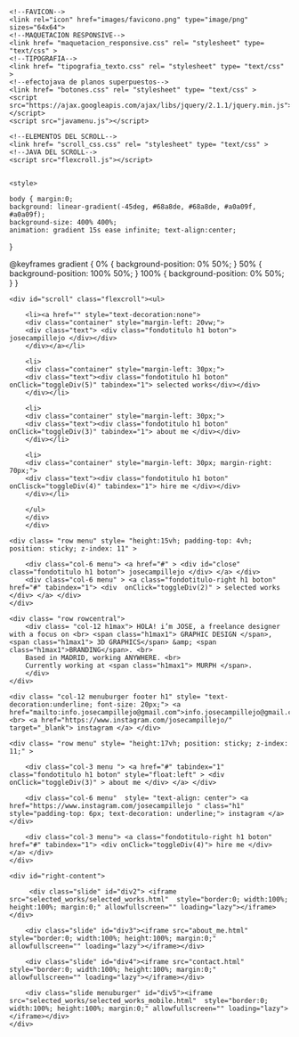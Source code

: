 <!DOCTYPE html>
<html lang="es">
<head>
<meta charset="UTF-8"> <meta name="viewport" content="width=device-width, initial-scale=1.0">
	
<title>Jose Campillejo</title>
	
	<!--FAVICON-->
	<link rel="icon" href="images/favicono.png" type="image/png" sizes="64x64">
	<!--MAQUETACION RESPONSIVE-->
	<link href= "maquetacion_responsive.css" rel= "stylesheet" type= "text/css" >
	<!--TIPOGRAFIA-->
	<link href= "tipografia_texto.css" rel= "stylesheet" type= "text/css" >
	<!--efectojava de planos superpuestos-->
	<link href= "botones.css" rel= "stylesheet" type= "text/css" >
	<script src="https://ajax.googleapis.com/ajax/libs/jquery/2.1.1/jquery.min.js"></script>
	<script src="javamenu.js"></script>
	
	<!--ELEMENTOS DEL SCROLL-->
	<link href= "scroll_css.css" rel= "stylesheet" type= "text/css" >
	<!--JAVA DEL SCROLL-->
	<script src="flexcroll.js"></script>
	
	
	<style>
	
	body { margin:0;
    background: linear-gradient(-45deg, #68a8de, #68a8de, #a0a09f, #a0a09f);
    background-size: 400% 400%;
    animation: gradient 15s ease infinite; text-align:center;

}

@keyframes gradient {
    0% {
        background-position: 0% 50%;
    }
    50% {
        background-position: 100% 50%;
    }
    100% {
        background-position: 0% 50%;
    }
}

</style>
	
</head>

<body>
	
 <!-- MENU RESPONSIVE -->
<div class= "row menuburger" style= "height:auto; position: sticky; z-index: 11" >
		
	<div id="scroll" class="flexcroll"><ul>
	
		<li><a href="" style="text-decoration:none">  
		<div class="container" style="margin-left: 20vw;">
  	   	<div class="text"> <div class="fondotitulo h1 boton"> josecampillejo </div></div>		
		</div></a></li>
		
		<li>  
		<div class="container" style="margin-left: 30px;">
  	   	<div class="text"><div class="fondotitulo h1 boton" onClick="toggleDiv(5)" tabindex="1"> selected works</div></div>		
		</div></li>

		<li>  
		<div class="container" style="margin-left: 30px;">
  	   	<div class="text"><div class="fondotitulo h1 boton" onClick="toggleDiv(3)" tabindex="1"> about me </div></div>		
		</div></li>

		<li>  
		<div class="container" style="margin-left: 30px; margin-right: 70px;">
  	   	<div class="text"><div class="fondotitulo h1 boton" onClisck="toggleDiv(4)" tabindex="1"> hire me </div></div>		
		</div></li>
	
		</ul>
		</div>
		</div>	
	
<!-- MENU RESPONSIVE -->	
	
	
	
	
	
	<div class= "row menu" style= "height:15vh; padding-top: 4vh; position: sticky; z-index: 11" >
		
		<div class="col-6 menu"> <a href="#" > <div id="close" class="fondotitulo h1 boton"> josecampillejo </div> </a> </div>
        <div class="col-6 menu" > <a class="fondotitulo-right h1 boton" href="#" tabindex="1"> <div  onClick="toggleDiv(2)" > selected works </div> </a> </div>
	</div>
	
	<div class= "row rowcentral"> 
		<div class= "col-12 h1max"> HOLA! i’m JOSE, a freelance designer with a focus on <br> <span class="h1max1"> GRAPHIC DESIGN </span>,<span class="h1max1"> 3D GRAPHICS</span> &amp; <span class="h1max1">BRANDING</span>. <br>
		Based in MADRID, working ANYWHERE. <br>
		Currently working at <span class="h1max1"> MURPH </span>.
		</div>
	</div>
	
	<div class= "col-12 menuburger footer h1" style= "text-decoration:underline; font-size: 20px;"> <a href="mailto:info.josecampillejo@gmail.com">info.josecampillejo@gmail.com</a> <br> <a href="https://www.instagram.com/josecampillejo/" target="_blank"> instagram </a> </div>
	
	<div class= "row menu" style= "height:17vh; position: sticky; z-index: 11;" > 
		
		<div class="col-3 menu "> <a href="#" tabindex="1"  class="fondotitulo h1 boton" style="float:left" > <div onClick="toggleDiv(3)" > about me </div> </a> </div>
		
        <div class="col-6 menu"  style= "text-align: center"> <a href="https://www.instagram.com/josecampillejo " class="h1" style="padding-top: 6px; text-decoration: underline;"> instagram </a> </div>
		
		<div class="col-3 menu"> <a class="fondotitulo-right h1 boton" href="#" tabindex="1"> <div onClick="toggleDiv(4)"> hire me </div> </a> </div>
	</div>
	
	
	
<!-- SUPERPOSICION DE PLANOS -->
	
	<div id="right-content">
		
 		 <div class="slide" id="div2"> <iframe src="selected_works/selected_works.html"  style="border:0; width:100%; height:100%; margin:0;" allowfullscreen="" loading="lazy"></iframe></div>
 		 
		<div class="slide" id="div3"><iframe src="about_me.html"  style="border:0; width:100%; height:100%; margin:0;" allowfullscreen="" loading="lazy"></iframe></div>
		
		<div class="slide" id="div4"><iframe src="contact.html"  style="border:0; width:100%; height:100%; margin:0;" allowfullscreen="" loading="lazy"></iframe></div>
		
		<div class="slide menuburger" id="div5"><iframe src="selected_works/selected_works_mobile.html"  style="border:0; width:100%; height:100%; margin:0;" allowfullscreen="" loading="lazy"></iframe></div>
	</div>	
	


	
</body>
</html>
